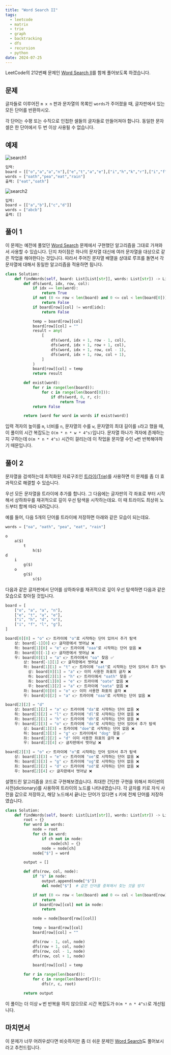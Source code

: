 ```yaml
---
title: "Word Search II"
tags:
  - leetcode
  - matrix
  - trie
  - graph
  - backtracking
  - dfs
  - recursion
  - python
date: 2024-07-25
---
```


LeetCode의 212번째 문제인 [Word Search II](https://leetcode.com/problems/word-search-ii/)를 함께 풀어보도록 하겠습니다.

## 문제

글자들로 이루어진 `m x n` 판과 문자열의 목록인 `words`가 주어졌을 때, 글자판에서 있는 모든 단어를 반환하시오.

각 단어는 수평 또는 수직으로 인접한 셀들의 글자들로 만들어져야 합니다.
동일한 문자 셀은 한 단어에서 두 번 이상 사용될 수 없습니다.

## 예제

![search1](https://assets.leetcode.com/uploads/2020/11/07/search1.jpg)

```py
입력:
board = [["o","a","a","n"],["e","t","a","e"],["i","h","k","r"],["i","f","l","v"]]
words = ["oath","pea","eat","rain"]
출력: ["eat","oath"]
```

![search2](https://assets.leetcode.com/uploads/2020/11/07/search2.jpg)

```py
입력:
board = [["a","b"],["c","d"]]
words = ["abcb"]
출력: []
```

## 풀이 1

이 문제는 예전에 풀었던 [Word Search](/problems/word-search/) 문제에서 구현했던 알고리즘을 그대로 가져와서 사용할 수 있습니다.
단지 차이점은 하나의 문자열 대신에 여러 문자열을 대상으로 같은 작업을 해야한다는 것입니다.
따라서 주어진 문자열 배열을 상대로 루프를 돌면서 각 문자열에 대해서 동일한 알고리즘을 적용하면 됩니다.

```py
class Solution:
    def findWords(self, board: List[List[str]], words: List[str]) -> List[str]:
        def dfs(word, idx, row, col):
            if idx == len(word):
                return True
            if not (0 <= row < len(board) and 0 <= col < len(board[0])):
                return False
            if board[row][col] != word[idx]:
                return False

            temp = board[row][col]
            board[row][col] = ""
            result = any(
                [
                    dfs(word, idx + 1, row - 1, col),
                    dfs(word, idx + 1, row + 1, col),
                    dfs(word, idx + 1, row, col - 1),
                    dfs(word, idx + 1, row, col + 1),
                ]
            )
            board[row][col] = temp
            return result

        def exist(word):
            for r in range(len(board)):
                for c in range(len(board[0])):
                    if dfs(word, 0, r, c):
                        return True
            return False

        return [word for word in words if exist(word)]
```

입력 격자의 높이를 `m`, 너비를 `n`, 문자열의 수를 `w`, 문자열의 최대 길이를 `s`라고 했을 때, 이 풀이의 시간 복잡도는 `O(m * n * w * 4^s)`입니다.
문자열 하나가 격자에 존재하는지 구하는데 `O(m * n * 4^s)` 시간이 걸리는데 이 작업을 문자열 수인 `w`번 반복해야하기 때문입니다.

## 풀이 2

문자열을 검색하는데 최적화된 자료구조인 [트라이(Trie)](/data-structures/trie/)를 사용하면 이 문제를 좀 더 효과적으로 해결할 수 있습니다.

우선 모든 문자열을 트라이에 추가를 합니다.
그 다음에는 글자판의 각 좌표로 부터 시작해서 상하좌우를 재귀적으로 깊이 우선 탐색을 시작하는데요.
이 때 트라이도 최상위 노드부터 함께 따라 내려갑니다.

예를 들어, 다음 5개의 단어를 트라이에 저장하면 아래와 같은 모습이 되는데요.

```py
words = ["oa", "oath", "pea", "eat", "rain"]
```

```py
o
    a($)
        t
            h($)
d
    i
        g($)
    o
        g($)
            s($)
```

다음과 같은 글자판에서 단어를 상하좌우를 재귀적으로 깊이 우선 탐색하면 다음과 같은 모습으로 찾아질 것입니다.

```py
board = [
    ["o", "a", "a", "n"],
    ["e", "t", "a", "e"],
    ["i", "h", "d", "o"],
    ["i", "f", "l", "g"],
]
```

```py
board[0][0] = "o" 👉 트라이에 "o"로 시작하는 단어 있어서 추가 탐색
    상: board[-1][0] 👉 글자판에서 벗어남 ❌
    하: board[1][0] = "e" 👉 트라이에 "oaa"로 시작하는 단어 없음 ❌
    좌: board[0][-1] 👉 글자판에서 벗어남 ❌
    우: board[0][1] = "a" 👉 트라이에서 "oa" 찾음 ✅
        상: board[-1][1] 👉 글자판에서 벗어남 ❌
        하: board[1][1] = "t" 👉 트라이에 "oat"로 시작하는 단어 있어서 추가 탐색
          상: board[0][1] = "a" 👉 이미 사용한 좌표의 글자 ❌
          하: board[2][1] = "h" 👉 트라이에서 "oath" 찾음 ✅
          좌: board[1][0] = "e" 👉 트라이에 "oate" 없음 ❌
          우: board[1][2] = "a" 👉 트라이에 "oata" 없음 ❌
        좌: board[0][0] = "o" 👉 이미 사용한 좌표의 글자 ❌
        우: board[0][2] = "a" 👉 트라이에 "oaa"로 시작하는 단어 없음 ❌

board[2][2] = "d"
    상: board[1][2] = "a" 👉 트라이에 "da"로 시작하는 단어 없음 ❌
    하: board[3][2] = "l" 👉 트라이에 "dl"로 시작하는 단어 없음 ❌
    좌: board[2][1] = "h" 👉 트라이에 "dh"로 시작하는 단어 없음 ❌
    우: board[2][3] = "o" 👉 트라이에 "do"로 시작하는 단어 있어서 추가 탐색
        상: board[1][3] = 트라이에 "doe"로 시작하는 단어 없음 ❌
        하: board[3][3] = "g" 👉 트라이에서 "dog" 찾음 ✅
        좌: board[2][2] = "d" 이미 사용한 좌표의 글자 ❌
        우: board[2][4] 👉 글자판에서 벗어남 ❌

board[2][3] = "o" 👉 트라이에 "o"로 시작하는 단어 있어서 추가 탐색
    상: board[1][3] = "e" 👉 트라이에 "oe"로 시작하는 단어 없음 ❌
    하: board[3][3] = "g" 👉 트라이에 "og"로 시작하는 단어 없음 ❌
    좌: board[2][2] = "d" 👉 트라이에 "od"로 시작하는 단어 없음 ❌
    우: board[2][4] 👉 글자판에서 벗어남 ❌
```

설명드린 알고리즘을 코드로 구현해보겠습니다.
최대한 간단한 구현을 위해서 파이썬의 사전(dictionary)를 사용하여 트라이의 노드를 나타내였습니다.
각 글자를 키로 자식 사전을 값으로 저장하고, 해당 노드에서 끝나는 단어가 있다면 `$` 키에 전체 단어를 저장하였습니다.

```py
class Solution:
    def findWords(self, board: List[List[str]], words: List[str]) -> List[str]:
        root = {}
        for word in words:
            node = root
            for ch in word:
                if ch not in node:
                    node[ch] = {}
                node = node[ch]
            node["$"] = word

        output = []

        def dfs(row, col, node):
            if "$" in node:
                output.append(node["$"])
                del node["$"]  # 같은 단어를 중복해서 찾는 것을 방지

            if not (0 <= row < len(board) and 0 <= col < len(board[row])):
                return
            if board[row][col] not in node:
                return

            node = node[board[row][col]]

            temp = board[row][col]
            board[row][col] = ""

            dfs(row - 1, col, node)
            dfs(row + 1, col, node)
            dfs(row, col - 1, node)
            dfs(row, col + 1, node)

            board[row][col] = temp

        for r in range(len(board)):
            for c in range(len(board[r])):
                dfs(r, c, root)

        return output
```

이 풀이는 더 이상 `w` 번 반복을 하지 않으므로 시간 복잡도가 `O(m * n * 4^s)`로 개선됩니다.

## 마치면서

이 문제가 너무 어려우셨다면 비슷하지만 좀 더 쉬운 문제인 [Word Search](/problems/word-search/)도 풀어보시라고 추천드립니다.
